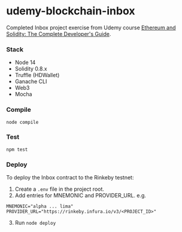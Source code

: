 # udemy-blockchain-inbox

Completed Inbox project exercise from Udemy course [Ethereum and Solidity: The Complete Developer's Guide](https://www.udemy.com/course/ethereum-and-solidity-the-complete-developers-guide/).

### Stack
* Node 14
* Solidity 0.8.x
* Truffle (HDWallet)
* Ganache CLI
* Web3
* Mocha


### Compile
`node compile`

### Test
`npm test`

### Deploy

To deploy the Inbox contract to the Rinkeby testnet:
1. Create a `.env` file in the project root.
2. Add entries for MNEMONIC and PROVIDER_URL. e.g. 
```
MNEMONIC="alpha ... lima"
PROVIDER_URL="https://rinkeby.infura.io/v3/<PROJECT_ID>"
```
3. Run `node deploy`

